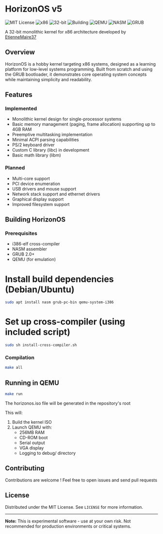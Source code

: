 # HorizonOS v5
![MIT License](https://img.shields.io/badge/license-MIT-blue.svg) 
![x86](https://img.shields.io/badge/arch-x86-informational?logo=intel) 
![32-bit](https://img.shields.io/badge/bits-32-ff69b4) 
![Building](https://img.shields.io/badge/building-Yes-brightgreen) 
![QEMU](https://img.shields.io/badge/tested%20with-QEMU-red?logo=qemu) 
![NASM](https://img.shields.io/badge/assembler-NASM-orange) 
![GRUB](https://img.shields.io/badge/bootloader-GRUB-lightgrey)

A 32-bit monolithic kernel for x86 architecture developed by [EtienneMaire37](https://github.com/EtienneMaire37)

## Overview
HorizonOS is a hobby kernel targeting x86 systems, designed as a learning platform for low-level systems programming. Built from scratch and using the GRUB bootloader, it demonstrates core operating system concepts while maintaining simplicity and readability.

## Features

### Implemented
- Monolithic kernel design for single-processor systems
- Basic memory management (paging, frame allocation) supporting up to 4GB RAM
- Preemptive multitasking implementation
- Minimal ACPI parsing capabilities
- PS/2 keyboard driver
- Custom C library (libc) in development
- Basic math library (libm)

### Planned
- Multi-core support
- PCI device enumeration
- USB drivers and mouse support
- Network stack support and ethernet drivers
- Graphical display support
- Improved filesystem support

## Building HorizonOS

### Prerequisites
- i386-elf cross-compiler
- NASM assembler
- GRUB 2.0+
- QEMU (for emulation)

# Install build dependencies (Debian/Ubuntu)
```bash
sudo apt install nasm grub-pc-bin qemu-system-i386
```

# Set up cross-compiler (using included script)
```bash
sudo sh install-cross-compiler.sh
```

### Compilation
```bash
make all
```

## Running in QEMU
```bash
make run
```

The horizonos.iso file will be generated in the repository's root

This will:
1. Build the kernel ISO
2. Launch QEMU with:
   - 256MB RAM
   - CD-ROM boot
   - Serial output
   - VGA display
   - Logging to debug/ directory

## Contributing
Contributions are welcome ! Feel free to open issues and send pull requests

## License
Distributed under the MIT License. See `LICENSE` for more information.

---

**Note:** This is experimental software - use at your own risk. Not recommended for production environments or critical systems.
